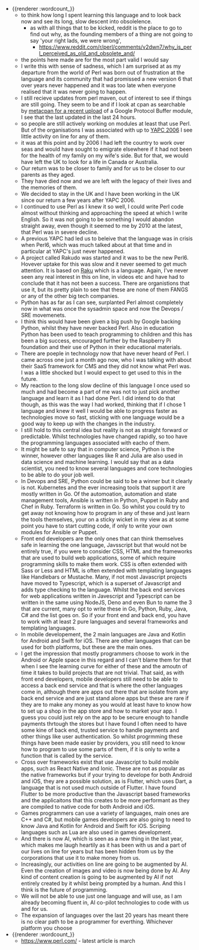 - {{renderer :wordcount_}}
	- to think how long I spent learning this language and to look back now and see its long, slow descent into obsolelence.
		- as with all things that to be kicked, reddit is the place to go to find out why, as the founding members of a thing are not going to say 'your right lads, we were wrong',
			- https://www.reddit.com/r/perl/comments/v2dwn7/why_is_perl_perceived_as_old_and_obsolete_and/
	- the points here made are for the most part valid I would say
	- I write this with sense of sadness, which I am surprised at as my departure from the world of Perl was born out of frustration at the language and its community that had promissed a new version 6 that over years never happened and it was too late when everyone realised that it was never going to happen.
	- I still recieve updates from perl maven, out of interest to see if things are still going. They seem to be and if I look at cpan as searchable by [metacpan for a recent upload](https://metacpan.org/release/MBARBON/Google-ProtocolBuffers-Dynamic-0.42_04) of a Google Protocol Buffer module, I see that the last updated in the last 24 hours.
	- so people are still actively working on modules at least that use Perl. But of the organisations I was associated with up to [YAPC 2006](http://www.yapceurope.org/2006/user/item/1.html) I see little activity on line for any of them.
	- it was at this point and by 2006 I had left the country to work over seas and would have sought to emigrate elsewhere if it had not been for the health of my family on my wife's side. But for that, we would have left the UK to look for a life in Canada or Australia.
	- Our return was to be closer to family and for us to be closer to our parents as they aged.
	- They have died now and we are left with the legacy of their lives and the memories of them.
	- We decided to stay in the UK and I have been working in the UK since our return a few years after YAPC 2006.
	- I continued to use Perl as I knew it so well, I could write Perl code almost without thinking and approaching the speed at which I write English. So it was not going to be something I would abandon straight away, even though it seemed to me by 2010 at the latest, that Perl was in severe decline.
	- A previous YAPC had led us to beleive that the language was in crisis when Perl6, which was much talked about at that time and in particular at YAPC's just never happened.
	- A project called Rakudo was started and it was to be the new Perl6. Hovever uptake for this was slow and it never seemed to get much attention. It is based on [Raku](https://raku.org/) which is a language. Again, I've never seen any real interest in this on line, in videos etc and have had to conclude that it has not been a success. There are organistions that use it, but its pretty plain to see that these are none of them FANGS or any of the other big tech companies.
	- Python has as far as I can see, surplanted Perl almost completely now in what was once the sysadmin space and now the Devops / SRE movemenets.
	- I think this would have been given a big push by Google backing Python, whilst they have never backed Perl. Also in education Python has been used to teach programming to children and this has been a big success, encouraged further by the Raspberry Pi foundation and their use of Python in their educational materials.
	- There are poeple in technology now that have never heard of Perl. I came across one just a month ago now, who I was talking with about their SaaS framework for CMS and they did not know what Perl was. I was a little shocked but I would expect to get used to this in the future.
	- My reaction to the long slow decline of this language I once used so much and had become a part of me was not to just pick another language and learn it as I had done Perl. I did intend to do that though, as this was the way I had worked, thinking that if I chose 1 language and knew it well I would be able to progress faster as technologies move so fast, sticking with one language would be a good way to keep up with the changes in the industry.
	- I still hold to this central idea but reality is not as straight forward or predictable. Whilst technologies have changed rapidly, so too have the programming languages associated with eacho of them.
	- It might be safe to say that in computer science, Python is the winner, however other languages like R and Julia are also used in data science and machine learning. I would say that as a data scientist, you need to know several languages and core technologies to be able to do your job well.
	- In Devops and SRE, Python could be said to be a winner but it clearly is not. Kubernetes and the ever increasing tools that support it are mostly written in Go. Of the automoation, automation and state management tools, Ansible is written in Python, Puppet in Ruby and Chef in Ruby. Terraform is written in Go. So whilst you could try to get away not knowing how to program in any of these and just learn the tools themselves, your on a sticky wicket in my view as at some point you have to start cutting code, if only to write your own modules for Ansible or Puppet.
	- Front end developers are the only ones that can think themselves safe in learning the one language, Javsscript but that would not be entirely true, if you were to consider CSS, HTML and the frameworks that are used to build web applications, some of which require programming skills to make them work. CSS is often extended with Sass or Less and HTML is often extended with templating languages like Handlebars or Mustache. Many, if not most Javascript projects have moved to Typescript, which is a superset of Javascript and adds type checking to the language. Whilst the back end services for web applications written in Javescript and Typescript can be written in the same using NodeJS, Deno and even Bun to name the 3 that are current, many opt to write these in Go, Python, Ruby, Java, C# and the list goes on. So if your front end and back end, you have to work with at least 2 pure languages and several frameworks and templating languages.
	- In mobile developement, the 2 main languages are Java and Kotlin for Android and Swift for iOS. There are other languages that can be used for both platforms, but these are the main ones.
	- I get the impression that mostly programmers choose to work in the Android or Apple space in this regard and I can't blame them for that when I see the learning curve for either of these and the amoutn of time it takes to build projects that are not trivial. That said, as with front end developers, mobile developers still need to be able to access a back end service and that is where the other languages come in, although there are apps out there that are isolate from any back end service and are just stand alone apps but these are rare if they are to make any money as you would at least have to know how to set up a shop in the app store and how to market your app. I guess you could just rely on the app to be secure enough to handle payments thrtough the stores but I have found I often need to have some kine of back end, trusted service to handle payments and other things like user authentication. So whilst progrmming these things have been made easier by providers, you still need to know how to program to use some parts of them, if it is only to write a function that is called by the service.
	- Cross over frameworks exist that use Javascript to build mobile apps, such as React Native and Ionic. These are not as popular as the native frameworks but if your trying to develope for both Android and iOS, they are a possible solution, as is Flutter, which uses Dart, a language that is not used much outside of Flutter. I have found Flutter to be more productive than the Javascript based frameworks and the applicaitons that this creates to be more performant as they are compiled to native code for both Android and iOS.
	- Games programmers can use a variety of languages, main ones are C++ and C#, but mobile games developers are also going to need to know Java and Kotlin for Android and Swift for iOS. Scriping languages such as Lua are also used in games development.
	- And there is now AI, which is seen as a new thing in the last year, which makes me laugh heartily as it has been with us and a part of our lives on line for years but has been hidden from us by the corporations that use it to make money from us.
	- Increasingly, our activities on line are going to be augmented by AI. Even the creation of images and video is now being done by AI. Any kind of content creation is going to be augmented by AI if not entirely created by it whilst being prompted by a human. And this I think is the future of programming.
	- We will not be able to use just one language and will use, as I am already becoming fluent in, AI co-pilot technologies to code with us and for us.
	- The expansion of languages over the last 20 years has meant there is no clear path to be a programmer for everthing. Whichever platform you choose
- {{renderer :wordcount_}}
	- https://www.perl.com/ - latest article is march
